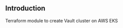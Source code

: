 ## Introduction
Terraform module to create Vault cluster on AWS EKS

<!-- BEGIN_TF_DOCS -->

<!-- END_TF_DOCS -->
